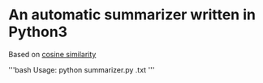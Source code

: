 # An automatic summarizer written in Python3

Based on [cosine similarity](https://en.wikipedia.org/wiki/Cosine_similarity) 

'''bash
Usage: python summarizer.py <filename>.txt
'''
